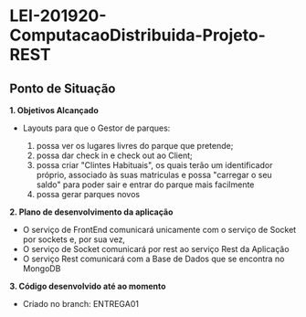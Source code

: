# LEI-201920-ComputacaoDistribuida-Projeto-REST
## Ponto de Situação

**1. Objetivos Alcançado**

- Layouts para que o Gestor de parques: 

    1.  possa ver os lugares livres do parque que pretende;
    2.  possa dar check in e check out ao Client;
    3.  possa criar "Clintes Habituais", os quais terão um identificador próprio, associado às suas matriculas e possa "carregar o seu saldo" para poder sair e entrar do parque mais facilmente
    4.  possa gerar parques novos
    
**2. Plano de desenvolvimento da aplicação**

- O serviço de FrontEnd comunicará unicamente com o serviço de Socket por sockets e, por sua vez,
- O serviço de Socket comunicará por rest ao serviço Rest da Aplicação
- O serviço Rest comunicará com a Base de Dados que se encontra no MongoDB


**3. Código desenvolvido até ao momento**

- Criado no branch: ENTREGA01
